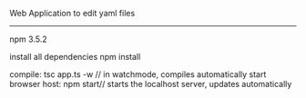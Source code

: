 Web Application to edit yaml files



---
npm 3.5.2

install all dependencies
npm install

compile:
tsc app.ts -w // in watchmode, compiles automatically
start browser host:
npm start// starts the localhost server, updates automatically
